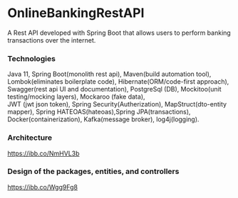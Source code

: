 # OnlineBankingRestAPI  
A Rest API developed with Spring Boot that allows users to perform banking transactions over the internet.

### Technologies  
Java 11, Spring Boot(monolith rest api), Maven(build automation tool), Lombok(eliminates boilerplate code), 
Hibernate(ORM/code-first approach), Swagger(rest api UI and documentation), PostgreSql (DB),
Mockitoo(unit testing/mocking layers), Mockaroo (fake data),  
JWT (jwt json token), Spring Security(Autherization),
MapStruct(dto-entity mapper), Spring HATEOAS(hateoas),Spring JPA(transactions), Docker(containerization),
Kafka(message broker), log4j(logging).  

### Architecture   
https://ibb.co/NmHVL3b    

### Design of the packages, entities, and controllers  
https://ibb.co/Wgg9Fg8         